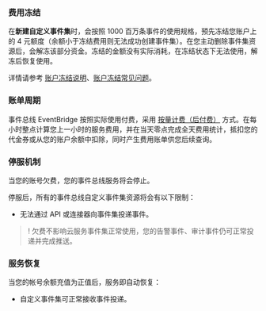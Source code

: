 ### 费用冻结
在**新建自定义事件集**时，会按照 1000 百万条事件的使用规格，预先冻结您账户上的 4 元额度（余额小于冻结费用则无法成功创建事件集）。在您主动删除事件集资源后，会解冻该部分资金。冻结的金额没有实际消耗，在冻结状态下无法使用，解冻后恢复使用。

详情请参考 [账户冻结说明](https://cloud.tencent.com/document/product/555/12039)、[账户冻结常见问题](https://cloud.tencent.com/document/product/555/30014)。

### 账单周期
事件总线 EventBridge 按照实际使用付费，采用 [按量计费（后付费）](https://cloud.tencent.com/document/product/555/9617) 方式。在每小时整点计算您上一小时的服务费用，并在当天零点完成全天费用统计，抵扣您的代金券或从您的账户余额中扣除，同时产生费用账单供您后续查询。

### 停服机制
当您的账号欠费，您的事件总线服务将会停止。

停服后，所有的事件总线自定义事件集资源将会有以下限制：
- 无法通过 API 或连接器向事件集投递事件。

>! 欠费不影响云服务事件集正常使用，您的告警事件、审计事件仍可正常投递并完成推送。

### 服务恢复
当您的帐号余额充值为正值后，服务即自动恢复：
- 自定义事件集可正常接收事件投递。
